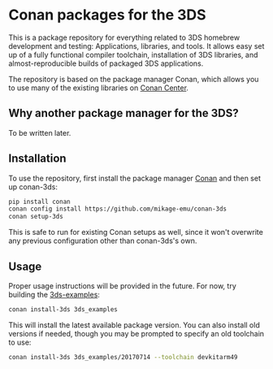 # Conan packages for the 3DS

This is a package repository for everything related to 3DS homebrew development and testing:
Applications, libraries, and tools. It allows easy set up of a fully functional compiler toolchain,
installation of 3DS libraries, and almost-reproducible builds of packaged 3DS applications.

The repository is based on the package manager Conan, which allows you to use many of the existing
libraries on [Conan Center](https://conan.io/center).

## Why another package manager for the 3DS?

To be written later.

## Installation

To use the repository, first install the package manager [Conan](https://conan.io/downloads) and
then set up conan-3ds:
```sh
pip install conan
conan config install https://github.com/mikage-emu/conan-3ds
conan setup-3ds
```

This is safe to run for existing Conan setups as well, since it won't overwrite any previous
configuration other than conan-3ds's own.

## Usage

Proper usage instructions will be provided in the future. For now, try building the
[3ds-examples](https://github.com/devkitPro/3ds-examples):
```sh
conan install-3ds 3ds_examples
```

This will install the latest available package version. You can also install old versions if
needed, though you may be prompted to specify an old toolchain to use:
```sh
conan install-3ds 3ds_examples/20170714 --toolchain devkitarm49
```
